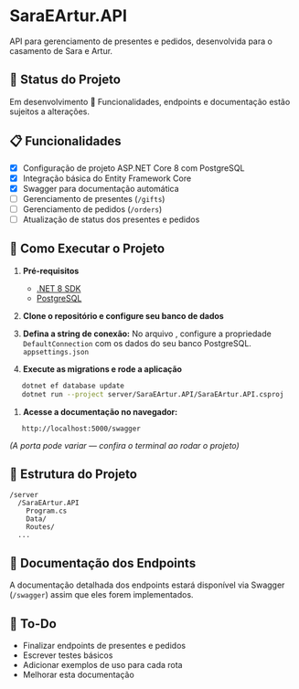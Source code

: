 # SaraEArtur.API
API para gerenciamento de presentes e pedidos, desenvolvida para o casamento de Sara e Artur.
## 🚧 Status do Projeto
Em desenvolvimento 🚧
Funcionalidades, endpoints e documentação estão sujeitos a alterações.
## 📋 Funcionalidades
- [x] Configuração de projeto ASP.NET Core 8 com PostgreSQL
- [x] Integração básica do Entity Framework Core
- [x] Swagger para documentação automática
- [ ] Gerenciamento de presentes (`/gifts`)
- [ ] Gerenciamento de pedidos (`/orders`)
- [ ] Atualização de status dos presentes e pedidos

## 🚀 Como Executar o Projeto
1. **Pré-requisitos**
    - [.NET 8 SDK](https://dotnet.microsoft.com/download)
    - [PostgreSQL](https://www.postgresql.org/download/)

2. **Clone o repositório e configure seu banco de dados**
3. **Defina a string de conexão:**
   No arquivo , configure a propriedade `DefaultConnection` com os dados do seu banco PostgreSQL. `appsettings.json`
4. **Execute as migrations e rode a aplicação**
``` bash
   dotnet ef database update
   dotnet run --project server/SaraEArtur.API/SaraEArtur.API.csproj
```
1. **Acesse a documentação no navegador:**
``` 
   http://localhost:5000/swagger
```
_(A porta pode variar — confira o terminal ao rodar o projeto)_
## 📂 Estrutura do Projeto
``` 
/server
  /SaraEArtur.API
    Program.cs
    Data/
    Routes/
  ...
```
## 📑 Documentação dos Endpoints
A documentação detalhada dos endpoints estará disponível via Swagger (`/swagger`) assim que eles forem implementados.
## 📝 To-Do
- Finalizar endpoints de presentes e pedidos
- Escrever testes básicos
- Adicionar exemplos de uso para cada rota
- Melhorar esta documentação
